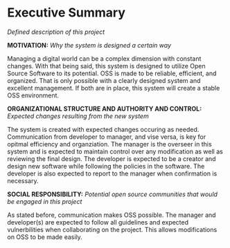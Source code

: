 # Executive Summary

*Defined description of this project*

**MOTIVATION:** *Why the system is designed a certain way*

Managing a digital world can be a complex dimension with constant changes. With that being said, this system is designed to utilize Open Source Software to its potential. OSS is made to be reliable, efficient, and organized. That is only possible with a clearly designed system and excellent management. If both are in place, this system will create a stable OSS environment.


**ORGANIZATIONAL STRUCTURE AND AUTHORITY AND CONTROL:** *Expected changes resulting from the new system*

The system is created with expected changes occuring as needed. Communication from developer to manager, and vise versa, is key for opitmal efficiency and organziation. The manager is the overseer in this system and is expected to maintain control over any modification as well as reviewing the final design. The developer is expected to be a creator and design new software while following the policies in the software. The developer is also expected to report to the manager when confirmation is necessary.

**SOCIAL RESPONSIBILITY:** *Potential open source communities that would be engaged in this project*

As stated before, communication makes OSS possible. The manager and developer(s) are expected to follow all guidelines and expected vulnerbilities when collaborating on the project. This allows modifications on OSS to be made easily.

